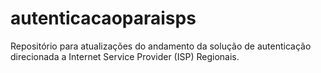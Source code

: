 # autenticacaoparaisps
Repositório para atualizações do andamento da solução de autenticação direcionada a Internet Service Provider (ISP) Regionais.
